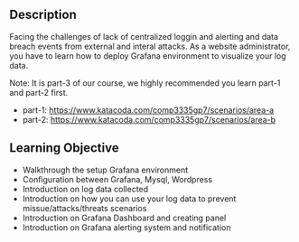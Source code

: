## Description
Facing the challenges of lack of centralized loggin and alerting and data breach events from external and interal attacks.
As a website administrator, you have to learn how to deploy Grafana environment to visualize your log data.

Note: It is part-3 of our course, we highly recommended you learn part-1 and part-2 first.
* part-1: https://www.katacoda.com/comp3335gp7/scenarios/area-a
* part-2: https://www.katacoda.com/comp3335gp7/scenarios/area-b

## Learning Objective
- Walkthrough the setup Grafana environment
- Configuration between Grafana, Mysql, Wordpress
- Introduction on log data collected
- Introduction on how you can use your log data to prevent missue/attacks/threats scenarios
- Introduction on Grafana Dashboard and creating panel
- Introduction on Grafana alerting system and notification
